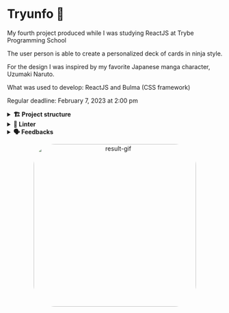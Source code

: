 # Tryunfo 🥷

My fourth project produced while I was studying ReactJS at Trybe Programming School 

The user person is able to create a personalized deck of cards in ninja style.

For the design I was inspired by my favorite Japanese manga character, Uzumaki Naruto.

What was used to develop:
ReactJS and Bulma (CSS framework) 

Regular deadline: February 7, 2023 at 2:00 pm

<details>
  <summary><strong>🏗 Project structure</strong></summary><br />

Components created by me:
`Title.jsx`
`Form.jsx`
`Card.jsx`
`SmallTitle.jsx`
`SavedCards.jsx`
`Footer.jsx`

Style created by me:
`index.css`

</details>

<details>
  <summary><strong>🔎 Linter</strong></summary><br />

### ESLint e Stylelint

To ensure code quality, the `ESLint` and `Stylelint` linters were used in this project.

ESLint is a tool for identifying and reporting patterns found in ECMAScript/JavaScript code. In many ways it is similar to JSLint and JSHint with a few exceptions:

* ESLint uses Espree for JavaScript parsing.
* ESLint uses an AST to evaluate patterns in code.
* ESLint is completely 'pluggable', each of the rules is a plugin and you can add […]

</details>

<details>
  <summary><strong>🗣 Feedbacks</strong></summary><br />
  
_Give me feedbacks, I'm open to new ideas_ 😉

</details>

<p align="center">
  <img
    src=""
    alt="result-gif" height="380" style="border-radius:50px;">
</p>
